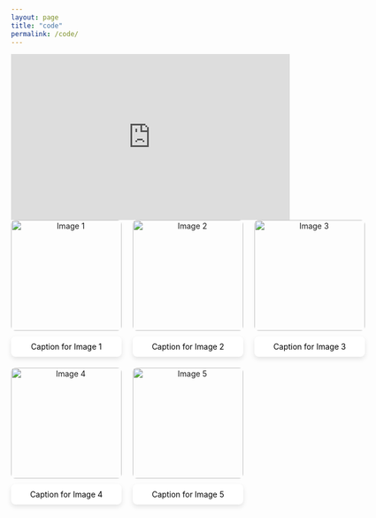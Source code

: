 ```yaml
---
layout: page
title: "code"
permalink: /code/
---
```

<iframe src="https://nbviewer.jupyter.org/github/manoharan-lab/structural-color/blob/master/tutorials/tutorial.ipynb" width="100%" height="300px" frameborder="0"></iframe>

<style>
  .image-grid {
    display: grid;
    grid-template-columns: repeat(3, 1fr);
    gap: 20px;
    justify-items: center;
    margin-bottom: 40px;
  }

  .image-grid-item {
    position: relative;
    text-align: center;
    width: 100%;
  }

  .image-grid img {
    width: 200px; /* Set the width of all images to 300px */
    height: auto; 
    border-radius: 8px;
  }

  .caption {
    margin-top: 10px;
    background-color: white;
    padding: 10px;
    border-radius: 8px;
    font-size: 14px;
    color: black;
    box-shadow: 0 4px 8px rgba(0, 0, 0, 0.1);
  }
</style>

<div class="image-grid">
  <div class="image-grid-item">
    <img src="rplacem.jpg" alt="Image 1">
    <div class="caption">Caption for Image 1</div>
  </div>
  <div class="image-grid-item">
    <img src="pymie.jpg" alt="Image 2">
    <div class="caption">Caption for Image 2</div>
  </div>
  <div class="image-grid-item">
    <img src="mstm.jpg" alt="Image 3">
    <div class="caption">Caption for Image 3</div>
  </div>
  <div class="image-grid-item">
    <img src="colorpy.jpg" alt="Image 4">
    <div class="caption">Caption for Image 4</div>
  </div>
    <div class="image-grid-item">
    <img src="colorpy.jpg" alt="Image 5">
    <div class="caption">Caption for Image 5</div>
  </div>
</div>
